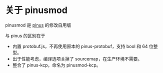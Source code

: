 # 关于 pinusmod

pinusmod 是 [pinus](https://github.com/node-pinus/pinus) 的修改自用版

与 pinus 的区别在于

* 内置 protobuf.js，不再使用原本的 pinus-protobuf，支持 bool 和 64 位整型。
* 出于性能考虑，编译选项关掉了 sourcemap，在生产环境不需要。
* 整合了 pinus-kcp，命名为 pinusmod-kcp。